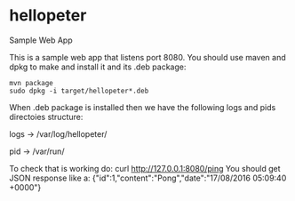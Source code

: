 # hellopeter
Sample Web App

This is a sample web app that listens port 8080.
You should use maven and dpkg to make and install it and its .deb package:

	mvn package
	sudo dpkg -i target/hellopeter*.deb


When .deb package is installed then we have the following logs and pids directoies structure:

logs -> /var/log/hellopeter/

pid -> /var/run/

To check that is working do:
	curl http://127.0.0.1:8080/ping
You should get JSON response like a:
	{"id":1,"content":"Pong","date":"17/08/2016 05:09:40 +0000"} 
